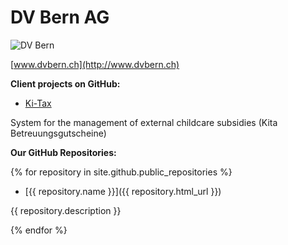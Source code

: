 # DV Bern AG

![DV Bern](https://www.dvbern.ch/public/dist/img/logo/dvbern.png?raw=true)

[www.dvbern.ch](http://www.dvbern.ch)

**Client projects on GitHub:**
  * [Ki-Tax](https://github.com/StadtBern/Ki-Tax)
  
   System for the management of external childcare subsidies (Kita Betreuungsgutscheine)
   
**Our GitHub Repositories:**

{% for repository in site.github.public_repositories %}

  * [{{ repository.name }}]({{ repository.html_url }})
  
   {{ repository.description }}

{% endfor %}
